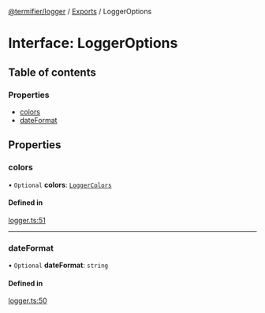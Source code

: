 [@termifier/logger](../README.md) / [Exports](../modules.md) / LoggerOptions

# Interface: LoggerOptions

## Table of contents

### Properties

- [colors](LoggerOptions.md#colors)
- [dateFormat](LoggerOptions.md#dateformat)

## Properties

### colors

• `Optional` **colors**: [`LoggerColors`](LoggerColors.md)

#### Defined in

[logger.ts:51](https://github.com/permasoft-factory/termifier/blob/388d243/packages/logger/src/logger.ts#L51)

___

### dateFormat

• `Optional` **dateFormat**: `string`

#### Defined in

[logger.ts:50](https://github.com/permasoft-factory/termifier/blob/388d243/packages/logger/src/logger.ts#L50)
